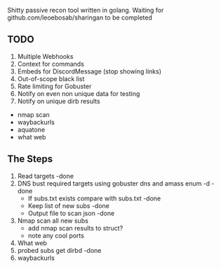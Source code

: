 Shitty passive recon tool written in golang. Waiting for github.com/leoebosab/sharingan to be completed

## TODO
1. Multiple Webhooks
2. Context for commands
3. Embeds for DiscordMessage (stop showing links)
4. Out-of-scope black list
5. Rate limiting for Gobuster
6. Notify on even non unique data for testing
7. Notify on unique dirb results

* nmap scan
* waybackurls
* aquatone
* what web


## The Steps
1.  Read targets -done
2.  DNS bust required targets using gobuster dns and amass enum -d -done
    *   If subs.txt exists compare with subs.txt -done
    *   Keep list of new subs -done
    *   Output file to scan json -done
3.  Nmap scan all new subs
    *   add nmap scan results to struct?
    *   note any cool ports
5.  What web
5.  probed subs get dirbd -done
6.  waybackurls
    
